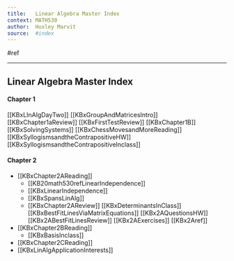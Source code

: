 ```yaml
---
title:   Linear Algebra Master Index
context: MATH530
author:  Huxley Marvit
source:  #index
---
```


#ref

---

## Linear Algebra Master Index

####  Chapter 1
[[KBxLInAlgDayTwo]]
[[KBxGroupAndMatricesIntro]]
[[KBxChapter1aReview]]
[[KBxFirstTestReview]]
[[KBxChapter1B]]
[[KBxSolvingSystems]]
[[KBxChessMovesandMoreReading]]
[[KBxSyllogismsandtheContrapositiveHW]]
[[KBxSyllogismsandtheContrapositiveInclass]]

#### Chapter 2
- [[KBxChapter2AReading]]
	- [[KB20math530refLinearIndependence]]
	- [[KBxLinearIndependence]]
	- [[KBxSpansLinAlg]]
	- [[KBxChapter2AReview]]
[[KBxDeterminantsInClass]]
[[KBxBestFitLinesViaMatrixEquations]]
[[KBx2AQuestionsHW]]
[[KBx2ABestFitLinesReview]]
[[KBx2AExercises]]
[[KBx2Aref]]
- [[KBxChapter2BReading]]
	- [[KBxBasisInclass]]
- [[KBxChapter2CReading]]
- [[KBxLinAlgApplicationInterests]]


